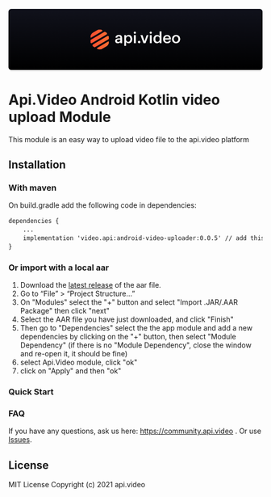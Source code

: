 ![](https://github.com/apivideo/API_OAS_file/blob/master/apivideo_banner.png)
# Api.Video Android Kotlin video upload Module

This module is an easy way to upload video file to the api.video platform

## Installation
### With maven
On build.gradle add the following code in dependencies:
```xml
dependencies {
    ...
    implementation 'video.api:android-video-uploader:0.0.5' // add this line
}
```
### Or import with a local aar

1. Download the [latest release](https://github.com/apivideo/android-video-uploader/releases) of the aar file.
2. Go to “File” > “Project Structure...”
3. On "Modules" select the "+" button and select "Import .JAR/.AAR Package" then click "next"
4. Select the AAR file you have just downloaded, and click "Finish"
5. Then go to "Dependencies" select the the app module and add a new dependencies by clicking on the "+" button, then select "Module Dependency"
(if there is no "Module Dependency", close the window and re-open it, it should be fine)
6. select Api.Video module, click "ok"
7. click on "Apply" and then "ok"   


### Quick Start


### FAQ
If you have any questions, ask us here:  https://community.api.video .
Or use [Issues].

License
----

MIT License
Copyright (c) 2021 api.video

[//]: # (These are reference links used in the body of this note and get stripped out when the markdown processor does its job. There is no need to format nicely because it shouldn't be seen. Thanks SO - http://stackoverflow.com/questions/4823468/store-comments-in-markdown-syntax)

   [rtmp-rtsp-stream-client-java]: <https://github.com/pedroSG94/rtmp-rtsp-stream-client-java>
   [Issues]: <https://github.com/apivideo/android-video-uploader/issues>
